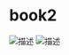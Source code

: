 # book2
![描述](https://raw.githubusercontent.com/mokoki77/book2/main/before1.png)
![描述](https://github.com/mokoki77/book2/blob/main/before2.png)
